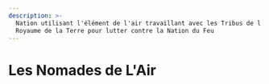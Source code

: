 ```yaml
---
description: >-
  Nation utilisant l'élément de l'air travaillant avec les Tribus de l'Eau et le
  Royaume de la Terre pour lutter contre la Nation du Feu
---
```


# Les Nomades de L'Air

